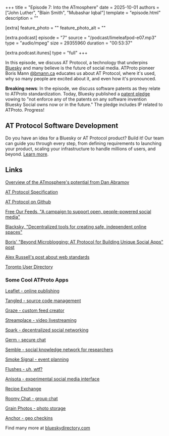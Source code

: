 +++
title = "Episode 7: Into the ATmosphere"
date = 2025-10-01
authors = ["John Luther", "Blain Smith", "Mubashar Iqbal"]
template = "episode.html"
description = ""

[extra]
feature_photo = ""
feature_photo_alt = ""

[extra.podcast]
episode = "7"
source = "/podcast/limeleafpod-e07.mp3"
type = "audio/mpeg"
size = 29355960
duration = "00:53:37"

[extra.podcast.itunes]
type = "full"
+++

In this episode, we discuss AT Protocol, a technology that underpins [Bluesky](https://bsky.app) and many believe is the future of social media. ATProto pioneer Boris Mann [@bmann.ca](https://bsky.app/profile/bmann.ca) educates us about AT Protocol, where it's used, why so many people are excited about it, and even how it's pronounced.

**Breaking news**: In the episode, we discuss software patents as they relate to ATProto standardization. Today, Bluesky published a [patent pledge](https://bsky.social/about/blog/10-01-2025-patent-pledge) vowing to "not enforce any of the patents on any software invention Bluesky Social owns now or in the future." The pledge includes IP related to ATProto. Progress!

<!-- more -->

## AT Protocol Software Development

Do you have an idea for a Bluesky or AT Protocol product? Build it! Our team can guide you through every step, from defining requirements to launching your product, scaling your infrastructure to handle millions of users, and beyond. [Learn more](https://limeleaf.coop/services/at-proto-development/).

## Links

[Overview of the ATmosphere's potential from Dan Abramov](https://overreacted.io/open-social)

[AT Protocol Specification](https://atproto.com/guides/overview)

[AT Protocol on Github](https://github.com/bluesky-social/atproto)

[Free Our Feeds, "A campaign to support open, people-powered social media"](https://freeourfeeds.com)

[Blacksky, "Decentralized tools for creating safe, independent online spaces"](https://blackskyweb.xyz)

[Boris' "Beyond Microblogging: AT Protocol for Building Unique Social Apps" post](https://bmannconsulting.com/notes/beyond-microblogging-atproto/)

[Alex Russell's post about web standards](https://infrequently.org/2025/09/standards-and-the-fall-of-iamus/)

[Toronto User Directory](https://discover.toronto.inc)

### Some Cool ATProto Apps

[Leaflet - online publishing](https://leaflet.pub)

[Tangled - source code management](https://tangled.sh)

[Graze - custom feed creator](https://graze.social)

[Streamplace - video livestreaming](https://stream.place)

[Spark - decentralized social networking](https://sprk.so)

[Germ - secure chat](https://germnetwork.com)

[Semble - social knowledge network for researchers](https://semble.so)

[Smoke Signal - event planning](https://smokesignal.events)

[Flushes - uh, wtf?](https://flushes.app)

[Anisota - experimental social media interface](https://anisota.net)

[Recipe Exchange](https://recipe.exchange)

[Roomy Chat - group chat](https://roomy.space)

[Grain Photos - photo storage](https://grain.social)

[Anchor - geo checkins](https://dropanchor.app)

Find many more at [blueskydirectory.com](https://blueskydirectory.com)

